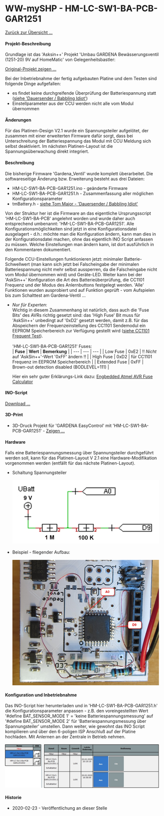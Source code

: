 # WW-mySHP - HM-LC-SW1-BA-PCB-GAR1251

[Zurück zur Übersicht ...](../README.md)

#### Projekt-Beschreibung

 Grundlage ist das 'Asksin++' Projekt 'Umbau GARDENA Bewässerungsventil (1251-20) 9V auf HomeMatic' von Gelegenheitsbastler:

[Original-Projekt zeigen ...](https://homematic-forum.de/forum/viewtopic.php?f=76&t=49719&p=498577&hilit=HomeMatic+Gardena+Ventil)

Bei der Inbetriebnahme der fertig aufgebauten Platine und dem Testen sind folgende Dinge aufgefallen:
- es findet keine durchgreifende Überprüfung der Batteriespannung statt ([siehe 'Dauersender / Babbling Idiot'](https://asksinpp.de/Grundlagen/FAQ/babbling_idiot.html))
- Einstellparameter aus der CCU werden nicht alle vom Modul übernommen

#### Änderungen
Für das Platinen-Design V2.1 wurde ein Spannungsteiler aufgelötet, der zusammen mit einer erweiterten Firmware dafür sorgt, dass bei Unterschreitung der Batteriespannung das Modul mit CCU Meldung sich selbst deaktiviert. Im nächsten Platinen-Layout ist die Spannungsüberwachung direkt integriert.

#### Beschreibung
Die bisherige Firmware 'Gardena_Ventil' wurde komplett überarbeitet. Die softwareseitige Änderung bzw. Erweiterung besteht aus drei Dateien:

- HM-LC-SW1-BA-PCB-GAR1251.ino - geänderte Firmware
- HM-LC-SW1-BA-PCB-GAR1251.h - Zusammenfassung aller möglichen Konfigurationsparameter
- tmBattery.h - [siehe Tom Major - 'Dauersender / Babbling Idiot'](https://github.com/TomMajor/SmartHome/tree/master/Info/Babbling%20Idiot%20Protection")

Von der Struktur her ist die Firmware an das eigentliche Ursprungsscript 'HM-LC-SW1-BA-PCB' angelehnt worden und wurde daher auch entsprechend umbenannt: 'HM-LC-SW1-BA-PCB-GAR1251'. Alle Konfigurationsmöglichkeiten sind jetzt in eine Konfigurationsdatei ausgelagert - d.h.: möchte man die Konfiguration ändern, kann man dies in der Konfigurationsdatei machen, ohne das eigentlich INO Script anfassen zu müssen. Welche Einstellungen man ändern kann, ist dort ausführlich in den Kommentaren dokumentiert.

 Folgende CCU-Einstellungen funktionieren jetzt: minimaler Batterie-Schwellwert (man kann sich jetzt bei Falscheingabe der minimalen Batteriespannung nicht mehr selbst aussperren, da die Falscheingabe nicht vom Modul übernommen wird) und Geräte-LED. Weiter kann bei der 'AskSin++' Konfiguration die Art des Batterieüberprüfung, die CC1101 Frequenz und der Modus des Anlernbuttons festgelegt werden. 'Alle' Funktionen wurden ausprobiert und auf Funktion geprüft - vom Aufspielen bis zum Schalttest am Gardena-Ventil ...

 - _Nur für Experten_:<br>Wichtig in diesem Zusammenhang ist natürlich, dass auch die 'Fuse Bits'
 des AVRs richtig gesetzt sind: das 'High Fuse' Bit muss für 'AskSin++' unbedingt auf '0xD2' gesetzt werden, damit z.B. für das Abspeichern der Frequenzeinstellung des CC1101 Sendemodul ein EEPROM Speicherbereich zur Verfügung gestellt wird ([siehe CC1101 Frequent Test](https://asksinpp.de/Grundlagen/FAQ/Fehlerhafte_CC1101.html)).<br><br>
 'HM-LC-SW1-BA-PCB-GAR1251' Fuses:<br>
   | **Fuse** | **Wert** | **Bemerkung** |
   | --- | --- | --- |
   | Low Fuse | 0xE2 | !! _Nicht_ auf 'AskSin++'-Wert '0xFF' ändern !! |
   | High Fuse | 0xD2 | für CC1101 Frequenz im EEPROM Speicherbereich |
   | Extended Fuse | 0xFF |  Brown-out detection disabled (BODLEVEL=111) |

   Hier ein sehr guter Erklärungs-Link dazu:
   [Engbedded Atmel AVR Fuse Calculator](http://www.engbedded.com/fusecalc?P=ATmega328P&V_LOW=0xE2&V_HIGH=0xD2&V_EXTENDED=0xFF&O_HEX=Apply+values)

#### INO-Script
  [Download ...](./bin/HM-LC-SW1-BA-PCB-GAR1251_20200221.zip)

#### 3D-Print
  - 3D-Druck Projekt für 'GARDENA EasyControl' mit 'HM-LC-SW1-BA-PCB-GAR1251' - [Zeigen ...](https://github.com/wolwin/WW-my3DP/blob/master/3DP_GARDENA_EasyControl/README.md)

#### Hardware
Falls eine Batteriespannungsmessung über Spannungsteiler durchgeführt werden soll, kann für das Platinen-Layout V 2.1 eine Hardware-Modifikation vorgenommen werden (entfällt für das nächste Platinen-Layout).
- Schaltung Spannungsteiler
<br><br>
![WW-mySHP - HM-LC-SW1-BA-PCB-GAR1251](./img/SHP_HM-LC-SW1-BA-PCB-GAR1251_01.jpg "HM-LC-SW1-BA-PCB-GAR1251 - Spannungsteiler")
<br><br>
- Beispiel - fliegender Aufbau:
<br><br>
![WW-mySHP - HM-LC-SW1-BA-PCB-GAR1251](./img/SHP_HM-LC-SW1-BA-PCB-GAR1251_02.jpg "HM-LC-SW1-BA-PCB-GAR1251 - Platine")

#### Konfiguration und Inbetriebnahme
Das INO-Script hier herunterladen und in 'HM-LC-SW1-BA-PCB-GAR1251.h' die Konfigurationsparameter anpassen - z.B. den voreingestellten Wert '#define BAT_SENSOR_MODE 1' = 'keine Batteriespannungsmessung' auf '#define BAT_SENSOR_MODE 2' für 'Batteriespannungsmessung über Spannungsteiler' umstellen. Dann weiter, wie gewohnt das INO Script kompilieren und über den 6-poligen ISP Anschluß auf der Platine hochladen. Mit Anlernen an der Zentrale in Betrieb nehmen.
<br><br>
![WW-mySHP - HM-LC-SW1-BA-PCB-GAR1251](./img/SHP_HM-LC-SW1-BA-PCB-GAR1251_03.jpg "HM-LC-SW1-BA-PCB-GAR1251 - CCU")

#### Historie
- 2020-02-23 - Veröffentlichung an dieser Stelle
